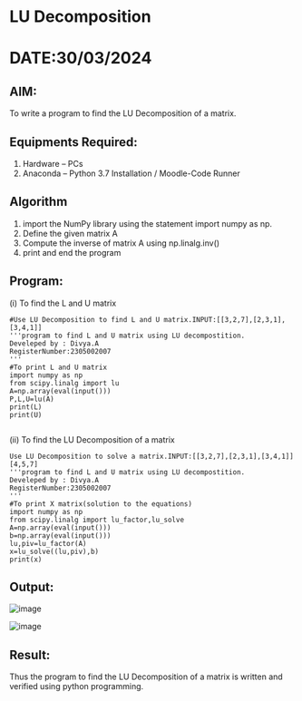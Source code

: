 # LU Decomposition 
# DATE:30/03/2024
## AIM:
To write a program to find the LU Decomposition of a matrix.

## Equipments Required:
1. Hardware – PCs
2. Anaconda – Python 3.7 Installation / Moodle-Code Runner

## Algorithm

1. import the NumPy library using the statement import numpy as np.
2. Define the given matrix A
3. Compute the inverse of matrix A using np.linalg.inv()
4. print and end the program

## Program:
(i) To find the L and U matrix
```
#Use LU Decomposition to find L and U matrix.INPUT:[[3,2,7],[2,3,1],[3,4,1]]
'''program to find L and U matrix using LU decompostition.
Develeped by : Divya.A
RegisterNumber:2305002007
'''
#To print L and U matrix
import numpy as np
from scipy.linalg import lu
A=np.array(eval(input()))
P,L,U=lu(A)
print(L)
print(U)  
    
```
(ii) To find the LU Decomposition of a matrix
```
Use LU Decomposition to solve a matrix.INPUT:[[3,2,7],[2,3,1],[3,4,1]]   [4,5,7]
'''program to find L and U matrix using LU decompostition.
Develeped by : Divya.A
RegisterNumber:2305002007
'''
#To print X matrix(solution to the equations)
import numpy as np
from scipy.linalg import lu_factor,lu_solve
A=np.array(eval(input()))
b=np.array(eval(input()))
lu,piv=lu_factor(A)
x=lu_solve((lu,piv),b)
print(x)
```

## Output:


![image](https://github.com/divyaanbu-143/LU-Decomposition/assets/155506447/8b6f6d00-22e7-426c-a798-c99dacb26bee)

![image](https://github.com/divyaanbu-143/LU-Decomposition/assets/155506447/edadb5f5-b6a8-46b9-b3ef-1efe7c28ba67)


## Result:
Thus the program to find the LU Decomposition of a matrix is written and verified using python programming.

